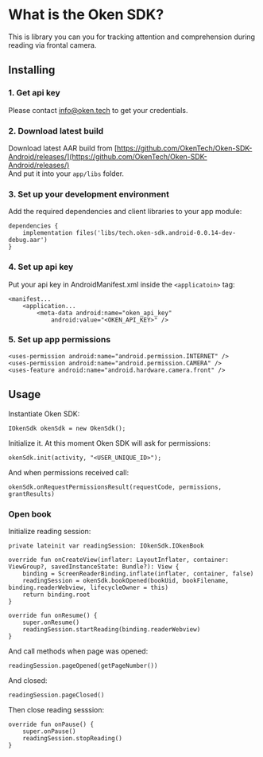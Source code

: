
# What is the Oken SDK?

This is library you can you for tracking attention and comprehension during reading via frontal camera.

## Installing

### 1. Get api key
Please contact info@oken.tech to get your credentials.

### 2. Download latest build
Download latest AAR build from [https://github.com/OkenTech/Oken-SDK-Android/releases/](https://github.com/OkenTech/Oken-SDK-Android/releases/)  
And put it into your `app/libs` folder.


### 3. Set up your development environment
Add the required dependencies and client libraries to your app module:
```
dependencies {
    implementation files('libs/tech.oken-sdk.android-0.0.14-dev-debug.aar')
}
```

### 4. Set up api key
Put your api key in AndroidManifest.xml inside the `<applicatoin>` tag:
```
<manifest...
    <application...
        <meta-data android:name="oken_api_key"
            android:value="<OKEN_API_KEY>" />
```
### 5. Set up app permissions
```
<uses-permission android:name="android.permission.INTERNET" />
<uses-permission android:name="android.permission.CAMERA" />
<uses-feature android:name="android.hardware.camera.front" />
```
## Usage
Instantiate Oken SDK:
```
IOkenSdk okenSdk = new OkenSdk();
```
Initialize it. At this moment Oken SDK will ask for permissions:
```
okenSdk.init(activity, "<USER_UNIQUE_ID>");
```
And when permissions received call:
```
okenSdk.onRequestPermissionsResult(requestCode, permissions, grantResults)
```
### Open book
Initialize reading session:
```
private lateinit var readingSession: IOkenSdk.IOkenBook

override fun onCreateView(inflater: LayoutInflater, container: ViewGroup?, savedInstanceState: Bundle?): View {
    binding = ScreenReaderBinding.inflate(inflater, container, false)
    readingSession = okenSdk.bookOpened(bookUid, bookFilename, binding.readerWebview, lifecycleOwner = this)
    return binding.root
}

override fun onResume() {
    super.onResume()
    readingSession.startReading(binding.readerWebview)
}
```
And call methods when page was opened:
```
readingSession.pageOpened(getPageNumber())
```
And closed:
```
readingSession.pageClosed()
```
Then close reading sesssion:
```
override fun onPause() {
    super.onPause()
    readingSession.stopReading()
}
```